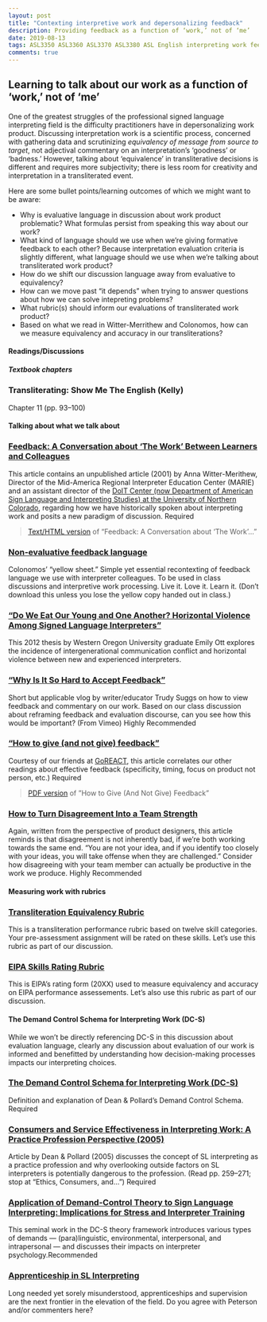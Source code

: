 ```yaml
---
layout: post
title: "Contexting interpretive work and depersonalizing feedback"
description: Providing feedback as a function of ‘work,’ not of ‘me’
date: 2019-08-13
tags: ASL3350 ASL3360 ASL3370 ASL3380 ASL English interpreting work feedback depersonalization
comments: true 
---
```


## Learning to talk about our work as a function of ‘work,’ not of ‘me’

<p class="lead">One of the greatest struggles of the professional signed language interpreting field is the difficulty practitioners have in depersonalizing work product. Discussing interpretation work is a scientific process, concerned with gathering data and scrutinizing <em>equivalency of message from source to target</em>, not adjectival commentary on an interpretation’s ‘goodness’ or ‘badness.’ However, talking about ‘equivalence’ in transliterative decisions is different and requires more subjectivity; there is less room for creativity and interpretation in a transliterated event.</p>

Here are some bullet points/learning outcomes of which we might want to be aware:
* Why is evaluative language in discussion about work product problematic? What formulas persist from speaking this way about our work?
* What kind of language should we use when we’re giving formative feedback to each other? Because interpretation evaluation criteria is slightly different, what language should we use when we’re talking about transliterated work product?
* How do we shift our discussion language away from evaluative to equivalency?
* How can we move past “it depends” when trying to answer questions about how we can solve intepreting problems?
* What rubric(s) should inform our evaluations of transliterated work product?
* Based on what we read in Witter-Merrithew and Colonomos, how can we measure equivalency and accuracy in our transliterations?

#### Readings/Discussions

##### Textbook chapters
### Transliterating: Show Me The English (Kelly)
Chapter 11 (pp. 93–100)

#### Talking about what we talk about

### [Feedback: A Conversation about ‘The Work’ Between Learners and Colleagues](http://intrpr.info/library/witter-merithew-talking-about-the-work.pdf)
This article contains an unpublished article (2001) by Anna Witter-Merithew, Director of the Mid-America Regional Interpreter Education Center (MARIE) and an assistant director of the [DoIT Center (now Department of American Sign Language and Interpreting Studies) at the University of Northern Colorado](http://www.unco.edu/doit), regarding how we have historically spoken about interpreting work and posits a new paradigm of discussion. <span class="c-badge c-badge-pill c-badge-danger">Required</span>

> [Text/HTML version](http://intrpr.info/library/text/witter-merithew-talking-about-the-work.html) of “Feedback: A Conversation about ‘The Work’...”

### [Non-evaluative feedback language](http://intrpr.info/library/colonomos-feedback-language-yellow.pdf)
Colonomos’ “yellow sheet.” Simple yet essential recontexting of feedback language we use with interpreter colleagues. To be used in class discussions and interpretive work processing. Live it. Love it. Learn it. (Don’t download this unless you lose the yellow copy handed out in class.) 

### [“Do We Eat Our Young and One Another? Horizontal Violence Among Signed Language Interpreters”](http://digitalcommons.wou.edu/cgi/viewcontent.cgi?article=1004&context=theses)
This 2012 thesis by Western Oregon University graduate Emily Ott explores the incidence of intergenerational communication conflict and horizontal violence between new and experienced interpreters.

### [“Why Is It So Hard to Accept Feedback”](http://www.tswriting.com/why-is-it-so-hard-to-accept-feedback)
Short but applicable vlog by writer/educator Trudy Suggs on how to view feedback and commentary on our work. Based on our class discussion about reframing feedback and evaluation discourse, can you see how this would be important? (From Vimeo) <span class="c-badge c-badge-pill c-badge-success">Highly Recommended</span>

### [“How to give (and not give) feedback”](https://blog.goreact.com/2016/11/02/how-to-give-and-not-give-feedback)
Courtesy of our friends at [GoREACT](http://www.goreact.com), this article correlates our other readings about effective feedback (specificity, timing, focus on product not person, etc.) <span class="c-badge c-badge-pill c-badge-danger">Required</span>

> [PDF version](http://intrpr.info/library/anderson-goreact-give-feedback.pdf) of ”How to Give (And Not Give) Feedback”

### [How to Turn Disagreement Into a Team Strength](https://blog.doist.com/how-to-turn-disagreement-into-a-team-strength-7bb25fec25f)
Again, written from the perspective of product designers, this article reminds is that disagreement is not inherently bad, if we’re both working towards the same end. “You are not your idea, and if you identify too closely with your ideas, you will take offense when they are challenged.” Consider how disagreeing with your team member can actually be productive in the work we produce. <span class="c-badge c-badge-pill c-badge-success">Highly Recommended</span>

#### Measuring work with rubrics

### [Transliteration Equivalency Rubric](http://intrpr.info/3380/rubric-transliteration.html)
This is a transliteration performance rubric based on twelve skill categories. Your pre-assessment assignment will be rated on these skills. Let’s use this rubric as part of our discussion.

### [EIPA Skills Rating Rubric](http://intrpr.info/library/eipa-skills-rating-form.pdf)
This is EIPA’s rating form (20XX) used to measure equivalency and accuracy on EIPA performance assessements. Let’s also use this rubric as part of our discussion.

#### The Demand Control Schema for Interpreting Work (DC-S)
While we won’t be directly referencing DC-S in this discussion about evaluation language, clearly any discussion about evaluation of our work is informed and benefitted by understanding how decision-making processes impacts our interpreting choices.

### [The Demand Control Schema for Interpreting Work (DC-S)](http://www.urmc.rochester.edu/deaf-wellness-center/demand-control-schema/overview.cfm)
Definition and explanation of Dean & Pollard’s Demand Control Schema. <span class="c-badge c-badge-pill c-badge-danger">Required</span>

### [Consumers and Service Effectiveness in Interpreting Work: A Practice Profession Perspective (2005)](http://intrpr.info/library/dean-pollard-practice-professions.pdf)
Article by Dean & Pollard (2005) discusses the concept of SL interpreting as a practice profession and why overlooking outside factors on SL interpreters is potentially dangerous to the profession. (Read pp. 259–271; stop at “Ethics, Consumers, and...”) <span class="c-badge c-badge-pill c-badge-danger">Required</span>

### [Application of Demand-Control Theory to Sign Language Interpreting: Implications for Stress and Interpreter Training](http://jdsde.oxfordjournals.org/content/6/1/1.full.pdf)
This seminal work in the DC-S theory framework introduces various types of demands — (para)linguistic, environmental, interpersonal, and intrapersonal — and discusses their impacts on interpreter psychology.<span class="c-badge c-badge-pill c-badge-success">Recommended</span>

### [Apprenticeship in SL Interpreting](http://www.streetleverage.com/2012/08/new-lamps-for-old-apprenticeship-in-sign-language-interpreting)
Long needed yet sorely misunderstood, apprenticeships and supervision are the next frontier in the elevation of the field. Do you agree with Peterson and/or commenters here?